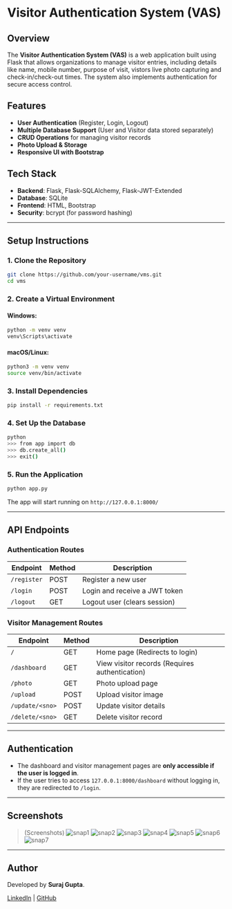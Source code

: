 # Visitor Authentication System (VAS)

## Overview
The **Visitor Authentication System (VAS)** is a web application built using Flask that allows organizations to manage visitor entries, including details like name, mobile number, purpose of visit, vistors live photo capturing and check-in/check-out times. The system also implements authentication for secure access control.

## Features
- **User Authentication** (Register, Login, Logout)
- **Multiple Database Support** (User and Visitor data stored separately)
- **CRUD Operations** for managing visitor records
- **Photo Upload & Storage**
- **Responsive UI with Bootstrap**

## Tech Stack
- **Backend**: Flask, Flask-SQLAlchemy, Flask-JWT-Extended
- **Database**: SQLite
- **Frontend**: HTML, Bootstrap
- **Security**: bcrypt (for password hashing)

---

## Setup Instructions

### 1. Clone the Repository
```sh
git clone https://github.com/your-username/vms.git
cd vms
```

### 2. Create a Virtual Environment
#### Windows:
```sh
python -m venv venv
venv\Scripts\activate
```
#### macOS/Linux:
```sh
python3 -m venv venv
source venv/bin/activate
```

### 3. Install Dependencies
```sh
pip install -r requirements.txt
```

### 4. Set Up the Database
```sh
python
>>> from app import db
>>> db.create_all()
>>> exit()
```

### 5. Run the Application
```sh
python app.py
```

The app will start running on `http://127.0.0.1:8000/`

---

## API Endpoints

### **Authentication Routes**
| Endpoint        | Method | Description |
|---------------|--------|-------------|
| `/register`   | POST   | Register a new user |
| `/login`      | POST   | Login and receive a JWT token |
| `/logout`     | GET    | Logout user (clears session) |

### **Visitor Management Routes**
| Endpoint       | Method | Description |
|--------------|--------|-------------|
| `/`          | GET    | Home page (Redirects to login) |
| `/dashboard` | GET    | View visitor records (Requires authentication) |
| `/photo`     | GET    | Photo upload page |
| `/upload`    | POST   | Upload visitor image |
| `/update/<sno>` | POST | Update visitor details |
| `/delete/<sno>` | GET  | Delete visitor record |

---

## Authentication
- The dashboard and visitor management pages are **only accessible if the user is logged in**.
- If the user tries to access `127.0.0.1:8000/dashboard` without logging in, they are redirected to `/login`.

---

## Screenshots
> (Screenshots)
> ![snap1](https://github.com/user-attachments/assets/caaa2854-8486-4e05-bf7c-e6261d4d5c25)
> ![snap2](https://github.com/user-attachments/assets/8de18b24-4f55-4f18-a389-5c1b43faae6e)
> ![snap3](https://github.com/user-attachments/assets/a88180e1-7bc0-4cc6-821f-46ba1b4c16a1)
> ![snap4](https://github.com/user-attachments/assets/1b689ba2-a236-441c-8f8d-0edc0fd5fd2b)
> ![snap5](https://github.com/user-attachments/assets/547f8ecb-4c94-4871-a6e4-678384a6dda2)
> ![snap6](https://github.com/user-attachments/assets/ed608fc0-6ce9-4978-97fc-80a99b051b69)
> ![snap7](https://github.com/user-attachments/assets/38e1c88f-6bc1-4f12-b967-e37984ce62d1)


---


## Author
Developed by **Suraj Gupta**.

[LinkedIn](https://www.linkedin.com/in/guptasurajlpu/) | [GitHub](https://github.com/Surajgupta63/)


